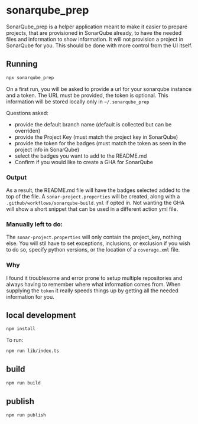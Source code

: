 # sonarqube_prep

SonarQube_prep is a helper application meant to make it easier to prepare projects, that are provisioned in SonarQube already, to have the needed files and information to show information.
It will not provision a project in SonarQube for you. This should be done with more control from the UI itself.

## Running 

```bash
npx sonarqube_prep
```
On a first run, you will be asked to provide a url for your sonarqube instance and a token.
The URL must be provided, the token is optional.
This information will be stored locally only in `~/.sonarqube_prep`

Questions asked:  
- provide the default branch name (default is collected but can be overriden)
- provide the Project Key (must match the project key in SonarQube)
- provide the token for the badges (must match the token as seen in the project info in SonarQube)
- select the badges you want to add to the README.md 
- Confirm if you would like to create a GHA for SonarQube

### Output

As a result, the README.md file will have the badges selected added to the top of the file.
A `sonar-project.properties` will be created, along with a `.github/workflows/sonarqube-build.yml` if opted in. 
Not wanting the GHA will show a short snippet that can be used in a different action yml file.

### Manually left to do:

The `sonar-project.properties` will only contain the project_key, nothing else.
You will stil have to set exceptions, inclusions, or exclusion if you wish to do so, specify python versions, or the location of a `coverage.xml` file.

### Why

I found it troublesome and error prone to setup multiple repositories and always having to remember where what information comes from.
When supplying the `token` it really speeds things up by getting all the needed information for you.


## local development

```bash
npm install
```

To run:

```bash
npm run lib/index.ts
```

## build

```bash
npm run build
```

## publish 

```bash 
npm run publish
```

